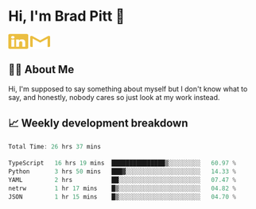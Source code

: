 # Hi, I'm Brad Pitt 👋


<a href="https://www.linkedin.com/in/mathias-mauraisin/" target="blank"><img align="center" src="./icons/linkedin.svg" alt="https://www.linkedin.com/in/mathias-mauraisin/" height="30" width="40" /></a>
<a href="mailto:mathias.mauraisin.pro@gmail.com" target="blank"><img align="center" src="./icons/gmail.svg" alt="redrew" height="30" width="40" /></a>




<!-- ![snap](images/Snap_dark.png?raw=true) -->
<!-- ![snap](images/Snap_dark_bg.png?raw=true) -->


<!-- [![My Skills](https://skillicons.dev/icons?i=c,cpp,html,css,js,ts,)](https://skillicons.dev) -->

## 🙋‍♂️&nbsp;About Me

Hi, I'm supposed to say something about myself but I don't know what to say, and honestly, nobody cares so just look at my work instead.

## 📈&nbsp;Weekly development breakdown

<!-- [![mamaurai's 42 stats](https://badge42.vercel.app/api/v2/cl1l4qz93000609l4yixitcl4/stats?cursusId=21&coalitionId=45)](https://github.com/JaeSeoKim/badge42) -->





<!--START_SECTION:waka-->

```rust
Total Time: 26 hrs 37 mins

TypeScript   16 hrs 19 mins  ███████████████▒░░░░░░░░░   60.97 %
Python       3 hrs 50 mins   ███▓░░░░░░░░░░░░░░░░░░░░░   14.33 %
YAML         2 hrs           ██░░░░░░░░░░░░░░░░░░░░░░░   07.47 %
netrw        1 hr 17 mins    █▒░░░░░░░░░░░░░░░░░░░░░░░   04.82 %
JSON         1 hr 15 mins    █▒░░░░░░░░░░░░░░░░░░░░░░░   04.70 %
```

<!--END_SECTION:waka-->


